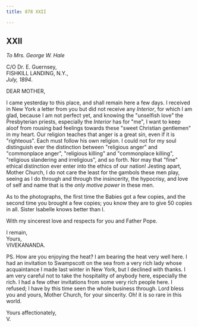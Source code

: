 ```yaml
---
title: 878 XXII

---
```

  

  


## XXII

*To Mrs. George W. Hale*

C/O Dr. E. Guernsey,  
FISHKILL LANDING, N.Y.,  
*July, 1894*.

DEAR MOTHER,

I came yesterday to this place, and shall remain here a few days. I
received in New York a letter from you but did not receive any
*Interior*, for which I am glad, because I am not perfect yet, and
knowing the "unselfish love" the Presbyterian priests, especially the
*Interior* has for "me", I want to keep aloof from rousing bad feelings
towards these "sweet Christian gentlemen" in my heart. Our religion
teaches that anger is a great sin, even if it is "righteous". Each must
follow his own religion. I could not for my soul distinguish ever the
distinction between "religious anger" and "commonplace anger",
"religious killing" and "commonplace killing", "religious slandering and
irreligious", and so forth. Nor may that "fine" ethical distinction ever
enter into the ethics of our nation! Jesting apart, Mother Church, I do
not care the least for the gambols these men play, seeing as I do
through and through the insincerity, the hypocrisy, and love of self and
name that is the *only motive power* in these men.

As to the photographs, the first time the Babies got a few copies, and
the second time you brought a few copies; you know they are to give 50
copies in all. Sister Isabelle knows better than I.

With my sincerest love and respects for you and Father Pope.

I remain,  
Yours,  
VIVEKANANDA.

PS. How are you enjoying the heat? I am bearing the heat very well here.
I had an invitation to Swampscott on the sea from a very rich lady whose
acquaintance I made last winter in New York, but I declined with thanks.
I am very careful not to take the hospitality of anybody here,
especially the rich. I had a few other invitations from some very rich
people here. I refused; I have by this time seen the whole business
through. Lord bless you and yours, Mother Church, for your sincerity.
Oh! it is so rare in this world.

Yours affectionately,  
V.